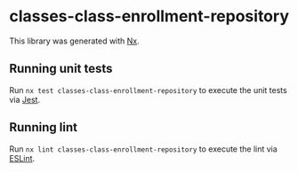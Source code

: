 # classes-class-enrollment-repository

This library was generated with [Nx](https://nx.dev).

## Running unit tests

Run `nx test classes-class-enrollment-repository` to execute the unit tests via [Jest](https://jestjs.io).

## Running lint

Run `nx lint classes-class-enrollment-repository` to execute the lint via [ESLint](https://eslint.org/).
